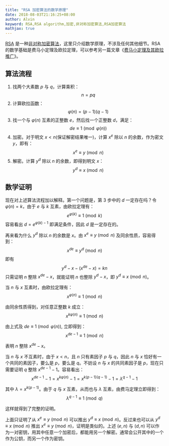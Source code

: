 ```yaml
---
title: "RSA 加密算法的数学原理"
date: 2018-08-03T21:16:25+08:00
author: Alvin
keyword: RSA,RSA algorithm,加密,非对称加密算法,RSA加密算法
mathjax: true
---
```


[RSA](https://en.wikipedia.org/wiki/RSA_%28cryptosystem%29) 是一种[非对称加密算法](https://en.wikipedia.org/wiki/Public-key_cryptography)，这里只介绍数学原理，不涉及任何其他细节。RSA 的数学基础是费马小定理及欧拉定理，可以参考另一篇文章《[费马小定理及其欧拉推广](../fermat-theorem/)》。

## 算法流程

1. 找两个大素数 $p$ 与 $q$，计算乘积：
$$n = pq$$
2. 计算欧拉函数：
$$\varphi(n) = (p-1)(q-1)$$
3. 找一个与 $\varphi(n)$ 互素的正整数 $e$，然后找一个正整数 $d$，满足：
$$de \equiv 1 \pmod{\varphi(n)}$$
4. 加密。对于明文 $x < n$(保证解密结果唯一)，计算 $x^e$ 除以 $n$ 的余数，作为密文 $y$，即有：
$$x^e \equiv y \pmod{n}$$
5. 解密。计算 $y^d$ 除以 $n$ 的余数，即得到明文 $x$：
$$y^d \equiv x \pmod{n}$$

## 数学证明

现在对上述算法流程加以解释。第一个问题是，第 3 步中的 $d$ 一定存在吗？令 $\varphi(n) = k$，由于 $e$ 与 $k$ 互素，由欧拉定理有：
$$e^{\varphi(k)} \equiv 1 \pmod{k}$$
容易看出 $d = e^{\varphi(k) - 1}$ 即满足条件，因此 $d$ 是一定存在的。

再来看为什么 $y^d$ 除以 $n$ 的余数是 $x$。由 $x^e \equiv y \pmod{n}$ 及同余性质，容易得到：
$$x^{de} \equiv y^d \pmod{n}$$
即有
$$y^d - x - (x^{de} - x) = kn$$
只需证明 $n$ 整除 $x^{de} - x$，就能证明 $n$ 也整除 $y^d - x$，即 $y^d \equiv x \pmod{n}$。

当 $n$ 与 $x$ 互素时，由欧拉定理有：
$$x^{\varphi(n)} \equiv 1 \pmod{n}$$

由同余性质得到，对任意正整数 $k$ 成立：
$$x^{k \varphi(n)} \equiv 1 \pmod{n}$$

由上式及 $de \equiv 1 \pmod{\varphi(n)}$, 立即得到：
$$x^{de - 1} \equiv 1 \pmod{n}$$

表明 $n$ 整除 $x^{de} - x$。

当 $n$ 与 $x$ 不互素时，由于 $x < n$，且 $n$ 只有素因子 $p$ 与 $q$，因此 $n$ 与 $x$ 恰好有一个共同的素因子，要么是 $p$，要么是 $q$。不妨设 $n$ 与 $x$ 的共同素因子是 $p$，现在只需要证明 $q$ 整除 $x^{de-1} - 1$。容易看出：
$$
x^{de-1} - 1 = x^{k\varphi(n)} - 1 = x^{k(p-1)(q-1)} - 1 = \lambda ^{q-1} - 1
$$

其中 $\lambda = x^{k(p-1)}$。由于 $q$ 与 $x$ 互素，从而也与 $\lambda$ 互素，由费马定理立即得到：
$$\lambda ^{q-1} \equiv 1 \pmod{q}$$

这样就得到了完整的证明。

上面只证明了从 $x^e \equiv y \pmod{n}$ 可以推出 $y^d \equiv x \pmod{n}$。反过来也可以从 $y^d \equiv x \pmod{n}$ 推出  $x^e \equiv y \pmod{n}$，证明是类似的。上述 $(e, n)$ 与 $(d, n)$ 可以作为一对密钥，用其中任意一个加密后，都能用另一个解密。通常会公开其中的一个作为公钥，而另一个作为密钥。
